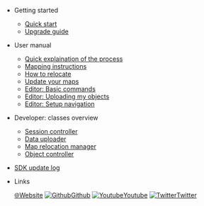 * Getting started  
  * [Quick start](quickstart.md)
  * [Upgrade guide](upgrade_guide.md)

* User manual  
  * [Quick explaination of the process](detailed_instruction.md)
  * [Mapping instructions](mapping_instructions.md)
  * [How to relocate](how_relocate.md)
  * [Update your maps](update_instructions.md)
  * [Editor: Basic commands](editor_commands.md)
  * [Editor: Uploading my objects](my_objects.md) 
  * [Editor: Setup navigation](navigation.md)     

* Developer: classes overview
    * [Session controller](developer/comp_session_controller.md)
    * [Data uploader](developer/comp_map_data_uploader.md)
    * [Map relocation manager](developer/comp_map_relocation_manager.md)
    * [Object controller](developer/comp_object_controller.md)
  
* [SDK update log](update.md)
* Links
  
  [🌐Website](https://neogoma.com)
  [![Github](_img/icons/github.svg)Github](https://github.com/Neogoma/)
  [![Youtube](_img/icons/youtube.svg ':size=16')Youtube](https://youtube.com/channel/UCjU6hMVcedUrssW6CAUJjaA)
  [![Twitter](_img/icons/twitter.svg ':size=16')Twitter](https://twitter.com/NeogomaStardust)
  


